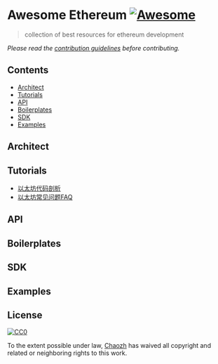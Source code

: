 # Awesome Ethereum [![Awesome](https://cdn.rawgit.com/sindresorhus/awesome/d7305f38d29fed78fa85652e3a63e154dd8e8829/media/badge.svg)](https://github.com/sindresorhus/awesome)

>  collection of best resources for ethereum development

*Please read the [contribution guidelines](.github/contributing.md) before contributing.*

## Contents
- [Architect](#Architect)
- [Tutorials](#tutorials)
- [API](#api)
- [Boilerplates](#boilerplates)
- [SDK](#SDK)
- [Examples](#Examples)

## Architect



## Tutorials

- [以太坊代码剖析](http://ethfans.org/topics/227)
- [以太坊常见问题FAQ](http://8btc.com/thread-23195-1-1.html)

## API


## Boilerplates



## SDK



## Examples



## License

[![CC0](http://mirrors.creativecommons.org/presskit/buttons/88x31/svg/cc-zero.svg)](https://creativecommons.org/publicdomain/zero/1.0/)

To the extent possible under law, [Chaozh](http://www.chaozh.com) has waived all copyright and related or neighboring rights to this work.